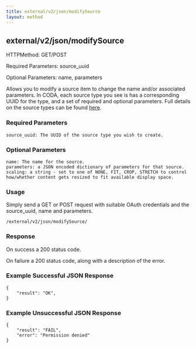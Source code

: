 ```yaml
---
title: external/v2/json/modifySource
layout: method
---
```

## external/v2/json/modifySource

HTTPMethod: GET/POST

Required Parameters: source_uuid

Optional Parameters: name, parameters


Allows you to modify a source item to change the name and/or associated parameters. In CODA, each source type you see is has a corresponding UUID for the type, and a set of required and optional parameters. Full details on the source types can be found [here](source-types-and-the-api).

### Required Parameters

    source_uuid: The UUID of the source type you wish to create.

### Optional Parameters

    name: The name for the source.
    parameters: a JSON encoded dictionary of parameters for that source.
    scaling: a string - set to one of NONE, FIT, CROP, STRETCH to control how/whether content gets resized to fit available display space.

### Usage

Simply send a GET or POST request with suitable OAuth credentials and the source_uuid, name and parameters.

`/external/v2/json/modifySource/`

### Response

On success a 200 status code.

On failure a 200 status code, along with a description of the error.

### Example Successful JSON Response

    {
        "result": "OK",
    }

### Example Unsuccessful JSON Response

    {
        "result": "FAIL",
        "error": "Permission denied" 
    }
